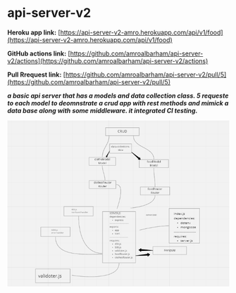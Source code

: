 # api-server-v2


**Heroku app link:** [https://api-server-v2-amro.herokuapp.com/api/v1/food](https://api-server-v2-amro.herokuapp.com/api/v1/food)

**GitHub actions link:** [https://github.com/amroalbarham/api-server-v2/actions](https://github.com/amroalbarham/api-server-v2/actions)

**Pull Rrequest link:** [https://github.com/amroalbarham/api-server-v2/pull/5](https://github.com/amroalbarham/api-server-v2/pull/5)

***a basic api server that has a models and data collection class.  5 requeste to each model to deomnstrate a crud app with rest methods and mimick a data base along with some middleware. it integrated CI testing.***

![UML](./umlLab4.png)
